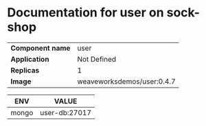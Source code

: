 # Documentation for user on sock-shop

|||
| --- | ---- |
| **Component name** | user |
| **Application** | Not Defined |
| **Replicas** | 1 |
| **Image** | weaveworksdemos/user:0.4.7 |

| ENV | VALUE |
| --- | -----  |
|mongo | user-db:27017|
